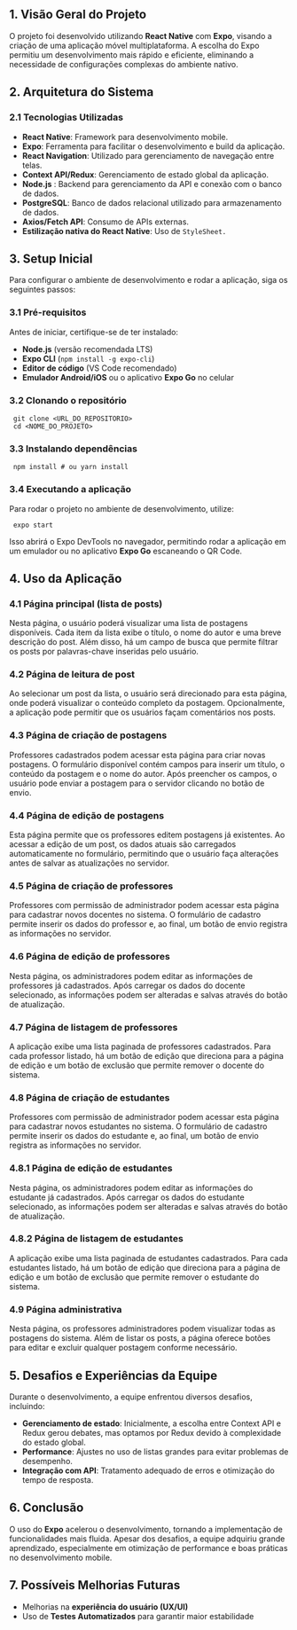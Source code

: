 ## 1. Visão Geral do Projeto

O projeto foi desenvolvido utilizando **React Native** com **Expo**, visando a criação de uma aplicação móvel multiplataforma. A escolha do Expo permitiu um desenvolvimento mais rápido e eficiente, eliminando a necessidade de configurações complexas do ambiente nativo.

## 2. Arquitetura do Sistema

### 2.1 Tecnologias Utilizadas

- **React Native**: Framework para desenvolvimento mobile.
- **Expo**: Ferramenta para facilitar o desenvolvimento e build da aplicação.
- **React Navigation**: Utilizado para gerenciamento de navegação entre telas.
- **Context API/Redux**: Gerenciamento de estado global da aplicação.
- **Node.js** : Backend para gerenciamento da API e conexão com o banco de dados.
- **PostgreSQL**: Banco de dados relacional utilizado para armazenamento de dados.
- **Axios/Fetch API**: Consumo de APIs externas.
- **Estilização nativa do React Native**: Uso de `StyleSheet.`

## 3. Setup Inicial

Para configurar o ambiente de desenvolvimento e rodar a aplicação, siga os seguintes passos:

### 3.1 Pré-requisitos

Antes de iniciar, certifique-se de ter instalado:

- **Node.js** (versão recomendada LTS)
- **Expo CLI** (`npm install -g expo-cli`)
- **Editor de código** (VS Code recomendado)
- **Emulador Android/iOS** ou o aplicativo **Expo Go** no celular

### 3.2 Clonando o repositório

```
 git clone <URL_DO_REPOSITORIO>
 cd <NOME_DO_PROJETO>
```

### 3.3 Instalando dependências

```
 npm install # ou yarn install
```

### 3.4 Executando a aplicação

Para rodar o projeto no ambiente de desenvolvimento, utilize:

```
 expo start
```

Isso abrirá o Expo DevTools no navegador, permitindo rodar a aplicação em um emulador ou no aplicativo **Expo Go** escaneando o QR Code.

## 4. Uso da Aplicação

### 4.1 Página principal (lista de posts)

Nesta página, o usuário poderá visualizar uma lista de postagens disponíveis. Cada item da lista exibe o título, o nome do autor e uma breve descrição do post. Além disso, há um campo de busca que permite filtrar os posts por palavras-chave inseridas pelo usuário.

### 4.2 Página de leitura de post

Ao selecionar um post da lista, o usuário será direcionado para esta página, onde poderá visualizar o conteúdo completo da postagem. Opcionalmente, a aplicação pode permitir que os usuários façam comentários nos posts.

### 4.3 Página de criação de postagens

Professores cadastrados podem acessar esta página para criar novas postagens. O formulário disponível contém campos para inserir um título, o conteúdo da postagem e o nome do autor. Após preencher os campos, o usuário pode enviar a postagem para o servidor clicando no botão de envio.

### 4.4 Página de edição de postagens

Esta página permite que os professores editem postagens já existentes. Ao acessar a edição de um post, os dados atuais são carregados automaticamente no formulário, permitindo que o usuário faça alterações antes de salvar as atualizações no servidor.

### 4.5 Página de criação de professores

Professores com permissão de administrador podem acessar esta página para cadastrar novos docentes no sistema. O formulário de cadastro permite inserir os dados do professor e, ao final, um botão de envio registra as informações no servidor.

### 4.6 Página de edição de professores

Nesta página, os administradores podem editar as informações de professores já cadastrados. Após carregar os dados do docente selecionado, as informações podem ser alteradas e salvas através do botão de atualização.

### 4.7 Página de listagem de professores

A aplicação exibe uma lista paginada de professores cadastrados. Para cada professor listado, há um botão de edição que direciona para a página de edição e um botão de exclusão que permite remover o docente do sistema.

### 4.8 Página de criação de estudantes

Professores com permissão de administrador podem acessar esta página para cadastrar novos estudantes no sistema. O formulário de cadastro permite inserir os dados do estudante e, ao final, um botão de envio registra as informações no servidor.

### 4.8.1 Página de edição de estudantes

Nesta página, os administradores podem editar as informações do estudante já cadastrados. Após carregar os dados do estudante selecionado, as informações podem ser alteradas e salvas através do botão de atualização.

### 4.8.2 Página de listagem de estudantes

A aplicação exibe uma lista paginada de estudantes cadastrados. Para cada estudantes listado, há um botão de edição que direciona para a página de edição e um botão de exclusão que permite remover o estudante do sistema.

### 4.9 Página administrativa

Nesta página, os professores administradores podem visualizar todas as postagens do sistema. Além de listar os posts, a página oferece botões para editar e excluir qualquer postagem conforme necessário.

## 5. Desafios e Experiências da Equipe

Durante o desenvolvimento, a equipe enfrentou diversos desafios, incluindo:

- **Gerenciamento de estado**: Inicialmente, a escolha entre Context API e Redux gerou debates, mas optamos por Redux devido à complexidade do estado global.
- **Performance**: Ajustes no uso de listas grandes para evitar problemas de desempenho.
- **Integração com API**: Tratamento adequado de erros e otimização do tempo de resposta.

## 6. Conclusão

O uso do **Expo** acelerou o desenvolvimento, tornando a implementação de funcionalidades mais fluida. Apesar dos desafios, a equipe adquiriu grande aprendizado, especialmente em otimização de performance e boas práticas no desenvolvimento mobile.

## 7. Possíveis Melhorias Futuras

- Melhorias na **experiência do usuário (UX/UI)**
- Uso de **Testes Automatizados** para garantir maior estabilidade
